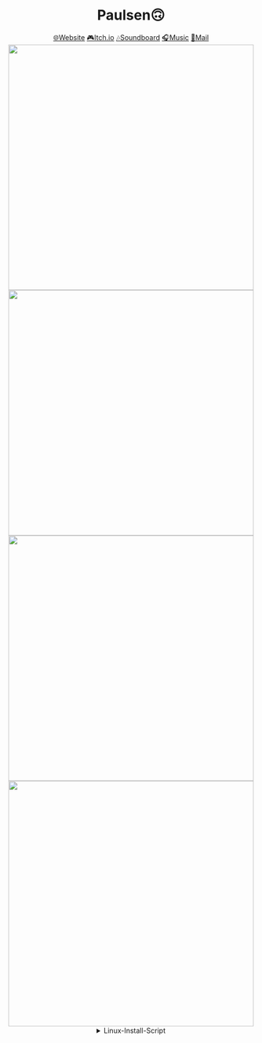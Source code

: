 <!-- realPaulsens Github-Profile with linux-install-script -->


<h1 align="center">Paulsen🙃</h1>

<div align="center">
  <a href="https://Paulsen.ooo">🌐Website</a>
  <a href="https://realpaulsen.itch.io">🎮Itch.io</a>
  <a href="https://sounds.plattfis.ch">🎶Soundboard</a>
  <a href="https://music.paulsen.ooo">🎧Music</a>
  <a href="mailto:mail@paulsen.ooo">📯Mail</a>
</div>

<!-- stats -->
<div align="center">
  <img width="500" src="https://github-readme-stats.vercel.app/api?username=realPaulsen&show_icons=true&theme=radical&hide_border=true"/>
</div>

<!-- langs -->
<div align="center">
  <img width="500" src="https://github-readme-stats.vercel.app/api/top-langs/?username=realPaulsen&layout=compact&theme=radical&hide_border=true"/>
</div> 

<!-- github Trophys -->
<div align="center" >
  <img width="500" href="paulsen.ooo" src="https://github-profile-trophy.vercel.app/?username=realPaulsen&column=4&no-frame=true&theme=radical"/>
</div>

<!-- github streak 
-->
<div align="center">
  <img width="500" src="https://streak-stats.demolab.com?user=realPaulsen&theme=radical&hide_border=true&date_format=j%20M%5B%20Y%5D"/>
</div>







<div align="center" >
<img src="https://komarev.com/ghpvc/?username=realPaulsen&style=flat-square&color=blue" alt=""/>
</div>

<div align="center" >
<details close>
<summary>Linux-Install-Script</summary>
<br>
Install my Linux-Programms & Configs:

```bash
exec wget -q -O - https://raw.githubusercontent.com/realPaulsen/realPaulsen/main/linuxSetup.bash | bash
```

</details>
</div>


<!--
- https://www.sitepoint.com/github-profile-readme/
- https://streak-stats.demolab.com/demo/
- https://github-readme-stats-beryl.vercel.app/
- https://github.com/ryo-ma/github-profile-trophy
-->
